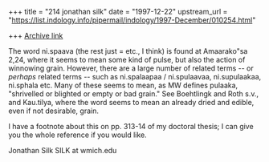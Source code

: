 +++
title = "214 jonathan silk"
date = "1997-12-22"
upstream_url = "https://list.indology.info/pipermail/indology/1997-December/010254.html"

+++
[Archive link](https://list.indology.info/pipermail/indology/1997-December/010254.html)

The word ni.spaava (the rest just = etc., I think) is found at Amaarako"sa
2,24, where it seems to mean some kind of pulse, but also the action of
winnowing grain. However, there are a large number of related terms -- or
*perhaps* related terms -- such as ni.spalaapaa / ni.spulaavaa,
ni.supulaakaa, ni.sphala etc. Many of these seems to mean, as MW defines
pulaaka, "shrivelled or blighted or empty or bad grain." See Boehtlingk and
Roth s.v., and Kau.tilya, where the word seems to mean an already dried and
edible, even if not desirable, grain.

I have a footnote about this on pp. 313-14 of my doctoral thesis; I can
give you the whole reference if you would like.

Jonathan Silk
SILK at wmich.edu




